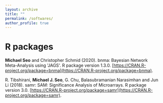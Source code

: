 ```yaml
---
layout: archive
title: ""
permalink: /softwares/
author_profile: true
---
```


# R packages

**Michael Seo** and Christopher Schmid (2020). bnma: Bayesian Network Meta-Analysis using 'JAGS'.
R package version 1.3.0. <ins>[https://CRAN.R-project.org/package=bnma](https://CRAN.R-project.org/package=bnma)</ins>.

R. Tibshirani, **Michael J. Seo**, G. Chu, Balasubramanian Narasimhan and Jun Li (2018). samr: SAM:
Significance Analysis of Microarrays. R package version 3.0. <ins>[https://CRAN.R-project.org/package=samr](https://CRAN.R-project.org/package=samr)</ins>.